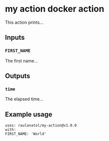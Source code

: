 # my action docker action
This action prints...
## Inputs
### `FIRST_NAME`
The first name...
## Outputs
### `time`
The elapsed time...
## Example usage
```
uses: raulanatol/my-action@v1.0.0
with:
FIRST_NAME: 'World'
```